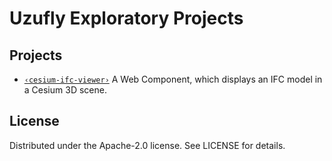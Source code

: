 # Uzufly Exploratory Projects

## Projects

* [`‹cesium-ifc-viewer›`](cesium-ifc-viewer/) A Web Component, which displays an IFC model in a Cesium 3D scene.

## License

Distributed under the Apache-2.0 license. See LICENSE for details.
